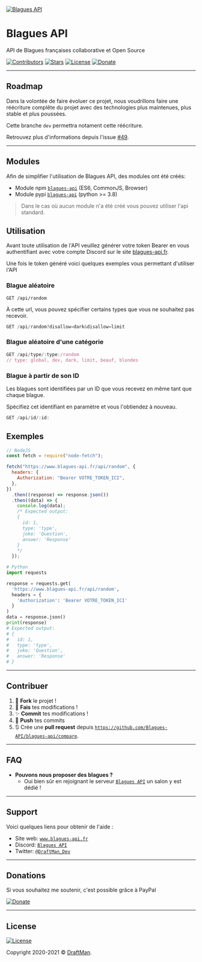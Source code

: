 [![Blagues API](https://raw.githubusercontent.com/Blagues-API/api/master/src/public/logo.png)](http://www.blagues-api.fr)

# Blagues API

API de Blagues françaises collaborative et Open Source

[![Contributors](https://img.shields.io/github/contributors/Blagues-API/api.svg?style=for-the-badge)](https://github.com/Blagues-API/api/graphs/contributors)
[![Stars](https://img.shields.io/github/stars/Blagues-API/api.svg?style=for-the-badge)](https://github.com/Blagues-API/api/stargazers)
[![License](https://img.shields.io/github/license/Blagues-API/api?style=for-the-badge)](https://github.com/Blagues-API/api/blob/master/LICENCE)
[![Donate](https://img.shields.io/badge/Donate-PayPal-blue.svg?style=for-the-badge)](https://www.paypal.me/nicolasvanaarsen)

---

## Roadmap

Dans la volontée de faire évoluer ce projet, nous voudrillons faire une
réécriture complête du projet avec des technologies plus maintenues, plus stable
et plus poussées.

Cette branche `dev` permettra notament cette réécriture.

Retrouvez plus d'informations depuis l'issue
[#49](https://github.com/Blagues-API/blagues-api/issues/49).

---

## Modules

Afin de simplifier l'utilisation de Blagues API, des modules ont été créés:

- Module npm [`blagues-api`](https://www.npmjs.com/package/blagues-api) (ES6,
  CommonJS, Browser)
- Module pypi [`blagues-api`](https://pypi.org/project/blagues-api) (python >=
  3.8)

> Dans le cas où aucun module n'a été créé vous pouvez utiliser l'api standard.

## Utilisation

Avant toute utilisation de l'API veuillez générer votre token Bearer en vous
authentifiant avec votre compte Discord sur le site
[blagues-api.fr](https://www.blagues-api.fr).

Une fois le token généré voici quelques exemples vous permettant d'utiliser
l'API

### Blague aléatoire

```
GET /api/random
```

À cette url, vous pouvez spécifier certains types que vous ne souhaitez pas
recevoir.

```js
GET /api/random?disallow=dark&disallow=limit
```

### Blague aléatoire d'une catégorie

```js
GET /api/type/:type:/random
// type: global, dev, dark, limit, beauf, blondes
```

### Blague à partir de son ID

Les blagues sont identifiées par un ID que vous recevez en même tant que chaque
blague.

Spécifiez cet identifiant en paramètre et vous l'obtiendez à nouveau.

```js
GET /api/id/:id:
```

## Exemples

```javascript
// NodeJS
const fetch = require("node-fetch");

fetch("https://www.blagues-api.fr/api/random", {
  headers: {
    Authorization: "Bearer VOTRE_TOKEN_ICI",
  },
})
  .then((response) => response.json())
  .then((data) => {
    console.log(data);
    /* Expected output:
    { 
      id: 1, 
      type: 'type', 
      joke: 'Question', 
      answer: 'Response' 
    }
    */
  });
```

```py
# Python
import requests

response = requests.get(
  'https://www.blagues-api.fr/api/random',
  headers = {
    'Authorization': 'Bearer VOTRE_TOKEN_ICI'
  }
)
data = response.json()
print(response)
# Expected output:
# {
#   id: 1,
#   type: 'type',
#   joke: 'Question',
#   answer: 'Response'
# }
```

---

## Contribuer

1. 🍴 **Fork** le projet !
1. 🔨 **Fais** tes modifications !
1. ✨ **Commit** tes modifications !
1. 🚀 **Push** tes commits
1. 🔃 Crée une **pull request** depuis
   <a href="https://github.com/Blagues-API/blagues-api/compare" target="_blank">`https://github.com/Blagues-API/blagues-api/compare`</a>.

---

## FAQ

- **Pouvons nous proposer des blagues ?**
  - Oui bien sûr en rejoignant le serveur
    <a href="https://discord.gg/PPNpVaF" target="_blank">`Blagues API`</a> un
    salon y est dédié !

---

## Support

Voici quelques liens pour obtenir de l'aide :

- Site web:
  <a href="https://www.blagues-api.fr" target="_blank">`www.blagues-api.fr`</a>
- Discord:
  <a href="https://discord.gg/PPNpVaF" target="_blank">`Blagues API`</a>
- Twitter:
  <a href="http://twitter.com/DraftMan_Dev" target="_blank">`@DraftMan_Dev`</a>

---

## Donations

Si vous souhaitez me soutenir, c'est possible grâce à PayPal

[![Donate](https://img.shields.io/badge/Donate-PayPal-blue.svg?style=for-the-badge)](https://www.paypal.me/draftproducts)

---

## License

[![License](https://img.shields.io/github/license/Blagues-API/api?style=for-the-badge)](https://github.com/Blagues-API/api/blob/master/LICENCE)

Copyright 2020-2021 ©
<a href="https://www.draftman.fr" target="_blank">DraftMan</a>.
